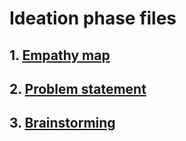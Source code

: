 # Ideation phase files

##  1. [Empathy map](https://github.com/IBM-EPBL/IBM-Project-31681-1660204101/tree/main/Project%20Design%20%26%20Planning/Ideation%20Phase/Empathy_Map)
##  2. [Problem statement](https://github.com/IBM-EPBL/IBM-Project-31681-1660204101/tree/main/Project%20Design%20%26%20Planning/Ideation%20Phase/problem%20statement)
##  3. [Brainstorming](https://github.com/IBM-EPBL/IBM-Project-31681-1660204101/blob/main/Project%20Design%20%26%20Planning/Ideation%20Phase/Brainstorming.docx)
